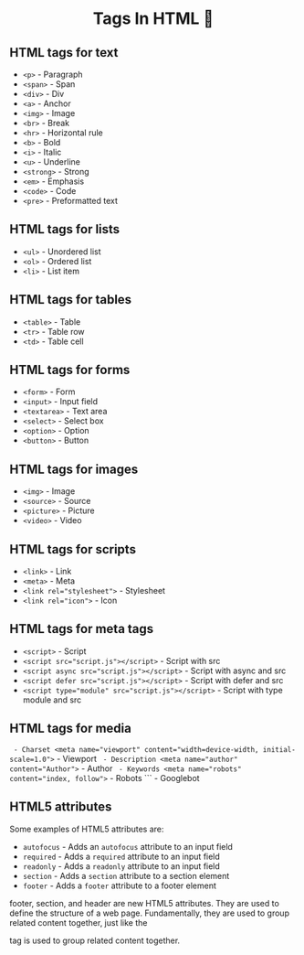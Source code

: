 <h1 align="center"> Tags In HTML 🚀</h1>

## HTML tags for text
- ```<p>``` - Paragraph
- ```<span>``` - Span
- ```<div>``` - Div
- ```<a>``` - Anchor
- ```<img>``` - Image
- ```<br>``` - Break
- ```<hr>``` - Horizontal rule
- ```<b>``` - Bold
- ```<i>``` - Italic
- ```<u>``` - Underline
- ```<strong>``` - Strong
- ```<em>``` - Emphasis
- ```<code>``` - Code
- ```<pre>``` - Preformatted text

## HTML tags for lists
- ```<ul>``` - Unordered list
- ```<ol>``` - Ordered list
- ```<li>``` - List item

## HTML tags for tables
- ```<table>``` - Table
- ```<tr>``` - Table row
- ```<td>``` - Table cell

## HTML tags for forms
- ```<form>``` - Form
- ```<input>``` - Input field
- ```<textarea>``` - Text area
- ```<select>``` - Select box
- ```<option>``` - Option
- ```<button>``` - Button

## HTML tags for images
- ```<img>``` - Image
- ```<source>``` - Source
- ```<picture>``` - Picture
- ```<video>``` - Video

## HTML tags for scripts
- ```<link>``` - Link
- ```<meta>``` - Meta
- ```<link rel="stylesheet">``` - Stylesheet
- ```<link rel="icon">``` - Icon

## HTML tags for meta tags
- ```<script>``` - Script
- ```<script src="script.js"></script>``` - Script with src
- ```<script async src="script.js"></script>``` - Script with async and src
- ```<script defer src="script.js"></script>``` - Script with defer and src
- ```<script type="module" src="script.js"></script>``` - Script with type module and src

## HTML tags for media
<meta charset="utf-8">``` - Charset
<meta name="viewport" content="width=device-width, initial-scale=1.0">``` - Viewport
<meta name="description" content="Description">``` - Description
<meta name="author" content="Author">``` - Author
<meta name="keywords" content="Keywords">``` - Keywords
<meta name="robots" content="index, follow">``` - Robots
<meta name="googlebot" content="index, follow">``` - Googlebot

## HTML5 attributes
Some examples of HTML5 attributes are:

- ```autofocus``` - Adds an ```autofocus``` attribute to an input field
- ```required``` - Adds a ```required``` attribute to an input field
- ```readonly``` - Adds a ```readonly``` attribute to an input field
- ```section``` - Adds a ```section``` attribute to a section element
- ```footer``` - Adds a ```footer``` attribute to a footer element

footer, section, and header are new HTML5 attributes. They are used to define the structure of a web page. Fundamentally, they are used to group related content together, just like the <div> tag is used to group related content together.

